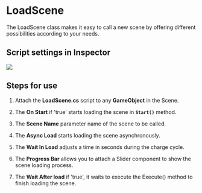 # LoadScene
The LoadScene class makes it easy to call a new scene by offering different possibilities according to your needs.

## Script settings in Inspector
![](../master/Example.png)

## Steps for use
1. Attach the **LoadScene.cs** script to any **GameObject** in the Scene.

2. The **On Start** if 'true' starts loading the scene in **`Start()`** method.

3. The **Scene Name** parameter name of the scene to be called.

4. The **Async Load** starts loading the scene asynchronously.

5. The **Wait In Load** adjusts a time in seconds during the charge cycle.

6. The **Progress Bar** allows you to attach a Slider component to show the scene loading process.

7. The **Wait After load** if 'true', it waits to execute the Execute() method to finish loading the scene.



